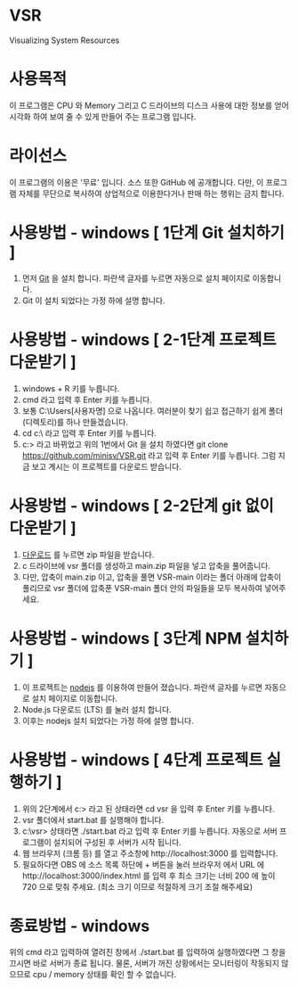 # VSR
Visualizing System Resources

# 사용목적
이 프로그램은 CPU 와 Memory 그리고 C 드라이브의 디스크 사용에 대한 정보를 얻어 시각화 하여 보여 줄 수 있게 만들어 주는 프로그램 입니다.

# 라이선스
이 프로그램의 이용은 '무료' 입니다. 소스 또한 GitHub 에 공개합니다.
다만, 이 프로그램 자체를 무단으로 복사하여 상업적으로 이용한다거나 판매 하는 행위는 금지 합니다.

# 사용방법 - windows [ 1단계 Git 설치하기 ]
1. 먼저 [Git](http://git-scm.com/download/win) 을 설치 합니다. 파란색 글자를 누르면 자동으로 설치 페이지로 이동합니다.
2. Git 이 설치 되었다는 가정 하에 설명 합니다.

# 사용방법 - windows [ 2-1단계 프로젝트 다운받기 ]
1. windows + R 키를 누릅니다.
2. cmd 라고 입력 후 Enter 키를 누릅니다.
3. 보통 C:\Users\[사용자명] 으로 나옵니다. 여러분이 찾기 쉽고 접근하기 쉽게 폴더(디렉토리)를 하나 만들겠습니다.
4. cd c:\ 라고 입력 후 Enter 키를 누릅니다.
5. c:\> 라고 바뀌었고 위의 1번에서 Git 을 설치 하였다면 git clone https://github.com/minisv/VSR.git 라고 입력 후 Enter 키를 누릅니다. 그럼 지금 보고 계시는 이 프로젝트를 다운로드 받습니다.

# 사용방법 - windows [ 2-2단계 git 없이 다운받기 ]
1. [다운로드](https://github.com/minisv/VSR/archive/refs/heads/main.zip) 를 누르면 zip 파일을 받습니다.
2. c 드라이브에 vsr 폴더를 생성하고 main.zip 파일을 넣고 압축을 풀어줍니다.
3. 다만, 압축이 main.zip 이고, 압축을 풀면 VSR-main 이라는 폴더 아래에 압축이 풀리므로 vsr 폴더에 압축푼 VSR-main 폴더 안의 파일들을 모두 복사하여 넣어주세요. 

# 사용방법 - windows [ 3단계 NPM 설치하기 ]
1. 이 프로젝트는 [nodejs](https://nodejs.org/ko/) 를 이용하여 만들어 졌습니다. 파란색 글자를 누르면 자동으로 설치 페이지로 이동합니다.
2. Node.js 다운로드 (LTS) 를 눌러 설치 합니다.
3. 이후는 nodejs 설치 되었다는 가정 하에 설명 합니다.

# 사용방법 - windows [ 4단계 프로젝트 실행하기 ]
1. 위의 2단계에서 c:\> 라고 된 상태라면 cd vsr 을 입력 후 Enter 키를 누릅니다.
2. vsr 폴더에서 start.bat 를 실행해야 합니다.
3. c:\vsr\> 상태라면 ./start.bat 라고 입력 후 Enter 키를 누릅니다. 자동으로 서버 프로그램이 설치되어 구성된 후 서버가 시작 됩니다.
4. 웹 브라우저 (크롬 등) 를 열고 주소창에 http://localhost:3000 를 입력합니다.
5. 필요하다면 OBS 에 소스 목록 하단에 + 버튼을 눌러 브라우저 에서 URL 에 http://localhost:3000/index.html 를 입력 후 최소 크기는 너비 200 에 높이 720 으로 맞춰 주세요. (최소 크기 이므로 적절하게 크기 조절 해주세요)

# 종료방법 - windows
위의 cmd 라고 입력하여 열려진 창에서 ./start.bat 를 입력하여 실행하였다면 그 창을 끄시면 바로 서버가 종료 됩니다.
물론, 서버가 꺼진 상황에서는 모니터링이 작동되지 않으므로 cpu / memory 상태를 확인 할 수 없습니다.